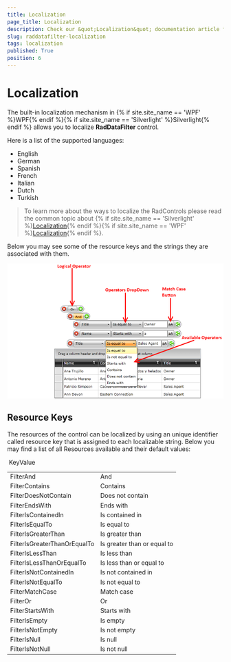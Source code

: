 ```yaml
---
title: Localization
page_title: Localization
description: Check our &quot;Localization&quot; documentation article for the RadDataFilter WPF control.
slug: raddatafilter-localization
tags: localization
published: True
position: 6
---
```


# Localization


The built-in localization mechanism in {% if site.site_name == 'WPF' %}WPF{% endif %}{% if site.site_name == 'Silverlight' %}Silverlight{% endif %} allows you to localize __RadDataFilter__ control.
      
Here is a list of the supported languages:
      
* English            
* German          
* Spanish           
* French
* Italian              
* Dutch             
* Turkish

>To learn more about the ways to localize the RadControls please read the common topic about 
   {% if site.site_name == 'Silverlight' %}[Localization](http://www.telerik.com/help/silverlight/common-localization.html){% endif %}{% if site.site_name == 'WPF' %}[Localization](http://www.telerik.com/help/wpf/common-localization.html){% endif %}.

Below you may see some of the resource keys and the strings they are associated with them.

![](images/RadDataFilter_Localization.png)

## Resource Keys

The resources of the control can be localized by using an unique identifier called resource key that is assigned to each localizable string. Below you may find a list of all Resources available and their default values:


<table> <tr>KeyValue</tr><tr><td>FilterAnd</td><td>And</td></tr><tr><td>FilterContains</td><td>Contains</td></tr><tr><td>FilterDoesNotContain</td><td>Does not contain</td></tr><tr><td>FilterEndsWith</td><td>Ends with</td></tr><tr><td>FilterIsContainedIn</td><td>Is contained in</td></tr><tr><td>FilterIsEqualTo</td><td>Is equal to</td></tr><tr><td>FilterIsGreaterThan</td><td>Is greater than</td></tr><tr><td>FilterIsGreaterThanOrEqualTo</td><td>Is greater than or equal to</td></tr><tr><td>FilterIsLessThan</td><td>Is less than</td></tr><tr><td>FilterIsLessThanOrEqualTo</td><td>Is less than or equal to</td></tr><tr><td>FilterIsNotContainedIn</td><td>Is not contained in</td></tr><tr><td>FilterIsNotEqualTo</td><td>Is not equal to</td></tr><tr><td>FilterMatchCase</td><td>Match case</td></tr><tr><td>FilterOr</td><td>Or</td></tr><tr><td>FilterStartsWith</td><td>Starts with</td></tr><tr><td>FilterIsEmpty</td><td>Is empty</td></tr><tr><td>FilterIsNotEmpty</td><td>Is not empty</td></tr><tr><td>FilterIsNull</td><td>Is null</td></tr><tr><td>FilterIsNotNull</td><td>Is not null</td></tr></table>
